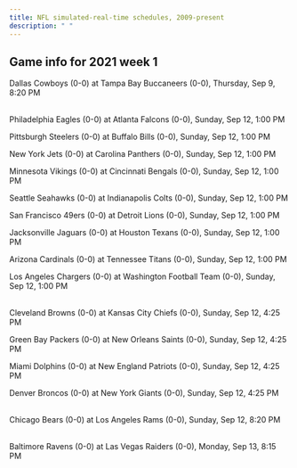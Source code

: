 ```yaml
---
title: NFL simulated-real-time schedules, 2009-present
description: " "
---
```


## Game info for 2021 week 1
Dallas Cowboys (0-0) at Tampa Bay Buccaneers (0-0), Thursday, Sep 9, 8:20 PM

<br/>Philadelphia Eagles (0-0) at Atlanta Falcons (0-0), Sunday, Sep 12, 1:00 PM

Pittsburgh Steelers (0-0) at Buffalo Bills (0-0), Sunday, Sep 12, 1:00 PM

New York Jets (0-0) at Carolina Panthers (0-0), Sunday, Sep 12, 1:00 PM

Minnesota Vikings (0-0) at Cincinnati Bengals (0-0), Sunday, Sep 12, 1:00 PM

Seattle Seahawks (0-0) at Indianapolis Colts (0-0), Sunday, Sep 12, 1:00 PM

San Francisco 49ers (0-0) at Detroit Lions (0-0), Sunday, Sep 12, 1:00 PM

Jacksonville Jaguars (0-0) at Houston Texans (0-0), Sunday, Sep 12, 1:00 PM

Arizona Cardinals (0-0) at Tennessee Titans (0-0), Sunday, Sep 12, 1:00 PM

Los Angeles Chargers (0-0) at Washington Football Team (0-0), Sunday, Sep 12, 1:00 PM

<br/>Cleveland Browns (0-0) at Kansas City Chiefs (0-0), Sunday, Sep 12, 4:25 PM

Green Bay Packers (0-0) at New Orleans Saints (0-0), Sunday, Sep 12, 4:25 PM

Miami Dolphins (0-0) at New England Patriots (0-0), Sunday, Sep 12, 4:25 PM

Denver Broncos (0-0) at New York Giants (0-0), Sunday, Sep 12, 4:25 PM

<br/>Chicago Bears (0-0) at Los Angeles Rams (0-0), Sunday, Sep 12, 8:20 PM

<br/>Baltimore Ravens (0-0) at Las Vegas Raiders (0-0), Monday, Sep 13, 8:15 PM

